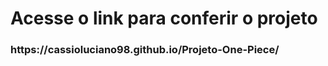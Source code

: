 <h1>Acesse o link para conferir o projeto</h1>
<h3>https://cassioluciano98.github.io/Projeto-One-Piece/</h3>
